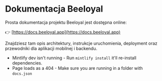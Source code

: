 
# Dokumentacja Beeloyal

Prosta dokumentacja projektu Beeloyal jest dostępna online:

👉 [https://docs.beeloyal.app](https://docs.beeloyal.app)

Znajdziesz tam opis architektury, instrukcje uruchomienia, deployment oraz przewodniki dla aplikacji mobilnej i backendu.

- Mintlify dev isn't running - Run `mintlify install` it'll re-install dependencies.
- Page loads as a 404 - Make sure you are running in a folder with `docs.json`
